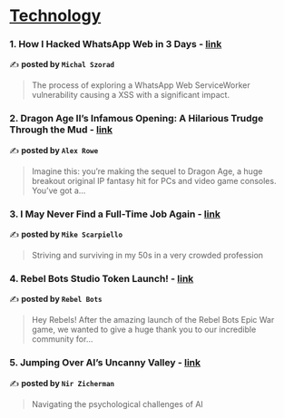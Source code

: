 
<h1><a href=https://medium.com/tag/technology/recommended target="_blank" rel="noopener noreferrer">Technology</a></h1>
<h3>1. How I Hacked WhatsApp Web in 3 Days - <a href="https://medium.com/@michalszorad/how-i-hacked-whatsapp-web-in-3-days-f23504ed5b42" target="_blank" rel="noopener noreferrer">link</a></h3>

✍️ **posted by `Michal Szorad`**

<blockquote>The process of exploring a WhatsApp Web ServiceWorker vulnerability causing a XSS with a significant impact.</blockquote>

<h3>2. Dragon Age II’s Infamous Opening: A Hilarious Trudge Through the Mud - <a href="https://medium.com/@xander51/dragon-age-iis-infamous-opening-a-hilarious-trudge-through-the-mud-402326629e67" target="_blank" rel="noopener noreferrer">link</a></h3>

✍️ **posted by `Alex Rowe`**

<blockquote>Imagine this: you’re making the sequel to Dragon Age, a huge breakout original IP fantasy hit for PCs and video game consoles. You’ve got a…</blockquote>

<h3>3. I May Never Find a Full-Time Job Again - <a href="https://medium.com/crows-feet/i-may-never-find-a-full-time-job-again-84fd220cd965" target="_blank" rel="noopener noreferrer">link</a></h3>

✍️ **posted by `Mike Scarpiello`**

<blockquote>Striving and surviving in my 50s in a very crowded profession</blockquote>

<h3>4. Rebel Bots Studio Token Launch! - <a href="https://medium.com/@Rebel_Bots/rebel-bots-studio-token-launch-5d3ef773d47b" target="_blank" rel="noopener noreferrer">link</a></h3>

✍️ **posted by `Rebel Bots`**

<blockquote>Hey Rebels! After the amazing launch of the Rebel Bots Epic War game, we wanted to give a huge thank you to our incredible community for…</blockquote>

<h3>5. Jumping Over AI’s Uncanny Valley - <a href="https://medium.com/@NirZicherman/jumping-over-ais-uncanny-valley-81802f004384" target="_blank" rel="noopener noreferrer">link</a></h3>

✍️ **posted by `Nir Zicherman`**

<blockquote>Navigating the psychological challenges of AI</blockquote>

